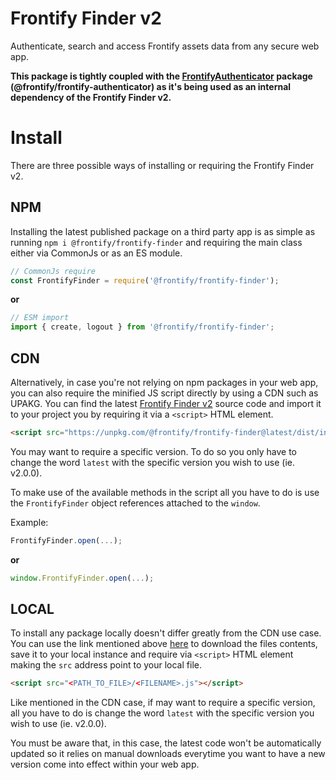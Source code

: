# Frontify Finder v2

Authenticate, search and access Frontify assets data from any secure web app.

**This package is tightly coupled with the [FrontifyAuthenticator](https://github.com/Frontify/frontify-authenticator) package (@frontify/frontify-authenticator) as it's being used as an internal dependency of the Frontify Finder v2.**

# Install

There are three possible ways of installing or requiring the Frontify Finder v2.

## NPM

Installing the latest published package on a third party app is as simple as running `npm i @frontify/frontify-finder` and requiring the main class either via CommonJs or as an ES module.

```js
// CommonJs require
const FrontifyFinder = require('@frontify/frontify-finder');
```

**or**

```js
// ESM import
import { create, logout } from '@frontify/frontify-finder';
```

## CDN

Alternatively, in case you're not relying on npm packages in your web app, you can also require the minified JS script directly by using a CDN such as UPAKG. You can find the latest [Frontify Finder v2](https://unpkg.com/@frontify/frontify-finder@latest/dist/index.js) source code and import it to your project you by requiring it via a `<script>` HTML element.

```html
<script src="https://unpkg.com/@frontify/frontify-finder@latest/dist/index.js"></script>
```

You may want to require a specific version. To do so you only have to change the word `latest` with the specific version you wish to use (ie. v2.0.0).

To make use of the available methods in the script all you have to do is use the `FrontifyFinder` object references attached to the `window`.

Example:

```js
FrontifyFinder.open(...);
```

**or**

```js
window.FrontifyFinder.open(...);
```

## LOCAL

To install any package locally doesn't differ greatly from the CDN use case. You can use the link mentioned above [here](https://unpkg.com/@frontify/frontify-finder@latest/dist/index.js) to download the files contents, save it to your local instance and require via `<script>` HTML element making the `src` address point to your local file.

```html
<script src="<PATH_TO_FILE>/<FILENAME>.js"></script>
```

Like mentioned in the CDN case, if may want to require a specific version, all you have to do is change the word `latest` with the specific version you wish to use (ie. v2.0.0).

You must be aware that, in this case, the latest code won't be automatically updated so it relies on manual downloads everytime you want to have a new version come into effect within your web app.
